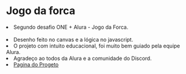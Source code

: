 <h1>Jogo da forca</h1>

<li>Segundo desafio ONE + Alura - Jogo da Forca.</li>
<br>
<li>Desenho feito no canvas e a lógica no javascript.</li>

<li>O projeto com intuito educacional, foi muito bem guiado pela equipe Alura.</li>

<li>Agradeço ao todos da Alura e a comunidade do Discord.</li>

<li><a href="https://ludonha.github.io/jogo-da-forca/">Pagina do Progeto</li>
